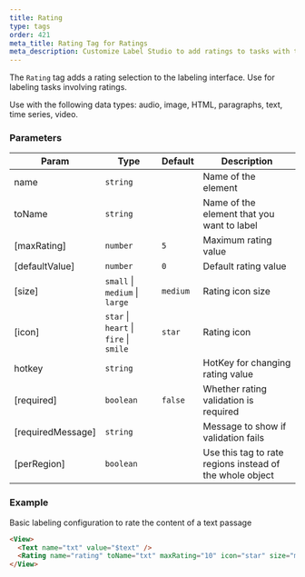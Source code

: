 ```yaml
---
title: Rating
type: tags
order: 421
meta_title: Rating Tag for Ratings
meta_description: Customize Label Studio to add ratings to tasks with the Rating tag in your machine learning and data science projects.
---
```


The `Rating` tag adds a rating selection to the labeling interface. Use for labeling tasks involving ratings.

Use with the following data types: audio, image, HTML, paragraphs, text, time series, video.

### Parameters

| Param | Type | Default | Description |
| --- | --- | --- | --- |
| name | <code>string</code> |  | Name of the element |
| toName | <code>string</code> |  | Name of the element that you want to label |
| [maxRating] | <code>number</code> | <code>5</code> | Maximum rating value |
| [defaultValue] | <code>number</code> | <code>0</code> | Default rating value |
| [size] | <code>small</code> \| <code>medium</code> \| <code>large</code> | <code>medium</code> | Rating icon size |
| [icon] | <code>star</code> \| <code>heart</code> \| <code>fire</code> \| <code>smile</code> | <code>star</code> | Rating icon |
| hotkey | <code>string</code> |  | HotKey for changing rating value |
| [required] | <code>boolean</code> | <code>false</code> | Whether rating validation is required |
| [requiredMessage] | <code>string</code> |  | Message to show if validation fails |
| [perRegion] | <code>boolean</code> |  | Use this tag to rate regions instead of the whole object |

### Example

Basic labeling configuration to rate the content of a text passage

```html
<View>
  <Text name="txt" value="$text" />
  <Rating name="rating" toName="txt" maxRating="10" icon="star" size="medium" />
</View>
```
